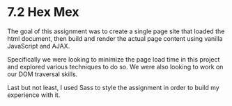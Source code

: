 # 7.2 Hex Mex

The goal of this assignment was to create a single page site that loaded the html document, then build and render the actual page content using vanilla JavaScript and AJAX.

Specifically we were looking to minimize the page load time in this project and explored various techniques to do so. We were also looking to work on our DOM traversal skills.

Last but not least, I used Sass to style the assignment in order to build my experience with it.
